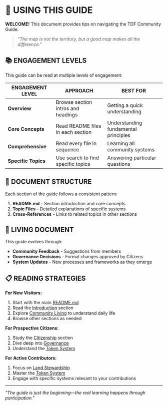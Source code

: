 # 📖 USING THIS GUIDE

**WELCOME!** This document provides tips on navigating the TDF Community Guide.

> *"The map is not the territory, but a good map makes all the difference."*

## 📚 ENGAGEMENT LEVELS

This guide can be read at multiple levels of engagement:

| ENGAGEMENT LEVEL | APPROACH | BEST FOR |
|---------------|----------|----------|
| **Overview** | Browse section intros and headings | Getting a quick understanding |
| **Core Concepts** | Read README files in each section | Understanding fundamental principles |
| **Comprehensive** | Read every file in sequence | Learning all community systems |
| **Specific Topics** | Use search to find specific topics | Answering particular questions |

## 🧩 DOCUMENT STRUCTURE

Each section of the guide follows a consistent pattern:

1. **README.md** - Section introduction and core concepts
2. **Topic Files** - Detailed explanations of specific systems
3. **Cross-References** - Links to related topics in other sections

## 🔄 LIVING DOCUMENT

This guide evolves through:

- **Community Feedback** - Suggestions from members
- **Governance Decisions** - Formal changes approved by Citizens
- **System Updates** - New processes and frameworks as they emerge

## 📋 READING STRATEGIES

**For New Visitors:**
1. Start with the main [README.md](../README.md)
2. Read the [Introduction](../01_introduction/README.md) section
3. Explore [Community Living](../06_community-living/README.md) to understand daily life
4. Browse other sections as needed

**For Prospective Citizens:**
1. Study the [Citizenship](../04_citizenship/README.md) section
2. Dive deep into [Governance](../03_governance/README.md)
3. Understand the [Token System](../05_token-economy/README.md)

**For Active Contributors:**
1. Focus on [Land Stewardship](../07_land-stewardship/README.md)
2. Master the [Token System](../05_token-economy/README.md)
3. Engage with specific systems relevant to your contributions

---

*"The guide is just the beginning—the real learning happens through participation."*
